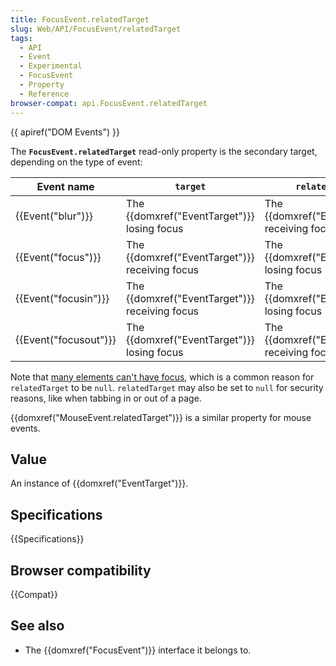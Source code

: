 ```yaml
---
title: FocusEvent.relatedTarget
slug: Web/API/FocusEvent/relatedTarget
tags:
  - API
  - Event
  - Experimental
  - FocusEvent
  - Property
  - Reference
browser-compat: api.FocusEvent.relatedTarget
---
```

{{ apiref("DOM Events") }}

The **`FocusEvent.relatedTarget`** read-only property is the
secondary target, depending on the type of event:

<table class="no-markdown">
  <thead>
    <tr>
      <th scope="col">Event name</th>
      <th scope="col"><code>target</code></th>
      <th scope="col"><code>relatedTarget</code></th>
    </tr>
  </thead>
  <tbody>
    <tr>
      <td>{{Event("blur")}}</td>
      <td>The {{domxref("EventTarget")}} losing focus</td>
      <td>
        The {{domxref("EventTarget")}} receiving focus (if any).
      </td>
    </tr>
    <tr>
      <td>{{Event("focus")}}</td>
      <td>The {{domxref("EventTarget")}} receiving focus</td>
      <td>The {{domxref("EventTarget")}} losing focus (if any)</td>
    </tr>
    <tr>
      <td>{{Event("focusin")}}</td>
      <td>The {{domxref("EventTarget")}} receiving focus</td>
      <td>The {{domxref("EventTarget")}} losing focus (if any)</td>
    </tr>
    <tr>
      <td>{{Event("focusout")}}</td>
      <td>The {{domxref("EventTarget")}} losing focus</td>
      <td>The {{domxref("EventTarget")}} receiving focus (if any)</td>
    </tr>
  </tbody>
</table>

Note that [many elements can't have
focus](https://stackoverflow.com/a/42764495/1026), which is a common reason for `relatedTarget` to be
`null`. `relatedTarget` may also be set to `null` for
security reasons, like when tabbing in or out of a page.

{{domxref("MouseEvent.relatedTarget")}} is a similar property for mouse events.

## Value

An instance of {{domxref("EventTarget")}}.

## Specifications

{{Specifications}}

## Browser compatibility

{{Compat}}

## See also

- The {{domxref("FocusEvent")}} interface it belongs to.
